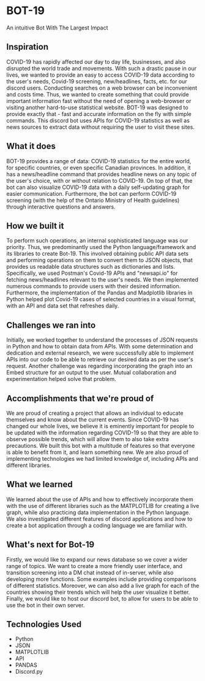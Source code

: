 # BOT-19
An intuitive Bot With The Largest Impact 

## Inspiration

COVID-19 has rapidly affected our day to day life, businesses, and also disrupted the world trade and movements. With such a drastic pause in our lives, we wanted to provide an easy to access COVID-19 data according to the user's needs, Covid-19 screening, new/headlines, facts, etc. for our discord users. Conducting searches on a web browser can be inconvenient and costs time. Thus, we wanted to create something that could provide important information fast without the need of opening a web-browser or visiting another hard-to-use statistical website. BOT-19 was designed to provide exactly that - fast and accurate information on the fly with simple commands. This discord bot uses APIs for COVID-19 statistics as well as news sources to extract data without requiring the user to visit these sites.

## What it does

BOT-19 provides a range of data: COVID-19 statistics for the entire world, for specific countries, or even specific Canadian provinces. In addition, it has a news/headline command that provides headline news on any topic of the user's choice, with or without relation to COVID-19. On top of that, the bot can also visualize COVID-19 data with a daily self-updating graph for easier communication. Furthermore, the bot can perform COVID-19 screening (with the help of the Ontario Ministry of Health guidelines) through interactive questions and answers.

## How we built it

To perform such operations, an internal sophisticated language was our priority. Thus, we predominantly used the Python language/framework and its libraries to create Bot-19. This involved obtaining public API data sets and performing operations on them to convert them to JSON objects, that provides us readable data structures such as dictionaries and lists. Specifically, we used Postman's Covid-19 APIs and "newsapi.io" for fetching news/headlines relevant to the user's needs. We then implemented numerous commands to provide users with their desired information. Furthermore, the implementation of the Pandas and Madplotlib libraries in Python helped plot Covid-19 cases of selected countries in a visual format, with an API and data set that refreshes daily.

## Challenges we ran into

Initially, we worked together to understand the processes of JSON requests in Python and how to obtain data from APIs. With some determination and dedication and external research, we were successfully able to implement APIs into our code to be able to retrieve our desired data as per the user's request. Another challenge was regarding incorporating the graph into an Embed structure for an output to the user. Mutual collaboration and experimentation helped solve that problem.

## Accomplishments that we're proud of

We are proud of creating a project that allows an individual to educate themselves and know about the current events. Since COVID-19 has changed our whole lives, we believe it is eminently important for people to be updated with the information regarding COVID-19 so that they are able to observe possible trends, which will allow them to also take extra precautions. We built this bot with a multitude of features so that everyone is able to benefit from it, and learn something new. We are also proud of implementing technologies we had limited knowledge of, including APIs and different libraries.

## What we learned

We learned about the use of APIs and how to effectively incorporate them with the use of different libraries such as the MATPLOTLIB for creating a live graph, while also practicing data implementation in the Python language. We also investigated different features of discord applications and how to create a bot application through a coding language we are familiar with.

## What's next for Bot-19

Firstly, we would like to expand our news database so we cover a wider range of topics. We want to create a more friendly user interface, and transition screening into a DM chat instead of in-server, while also developing more functions. Some examples include providing comparisons of different statistics. Moreover, we can also add a live graph for each of the countries showing their trends which will help the user visualize it better. Finally, we would like to host our discord bot, to allow for users to be able to use the bot in their own server.

## Technologies Used

- Python
- JSON 
- MATPLOTLIB
- API
- PANDAS
- Discord.py

